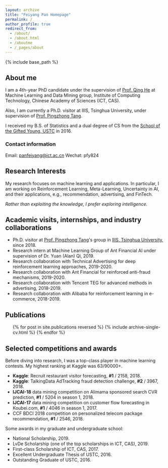 ```yaml
---
layout: archive
title: "Feiyang Pan Homepage"
permalink: /
author_profile: true
redirect_from:
  - /about/
  - /about.html
  - /aboutme
  - /_pages/about
---
```


{% include base_path %}

## About me

I am a 4th-year PhD candidate under the supervision of [Prof. Qing He](http://people.ucas.edu.cn/~0000964?language=en) at Machine Learning and Data Mining group, Institute of Computing Technology, Chinese Academy of Sciences (ICT, CAS).

Also, I am currently a Ph.D. visitor at IIIS, Tsinghua University, under supervision of [Prof. Pingzhong Tang](http://iiis.tsinghua.edu.cn/~kenshin/).

I received my B.S. of Statistics and a dual degree of CS from the [School of the Gifted Young, USTC](https://en.scgy.ustc.edu.cn/) in 2016.

### Contact information
Email: panfeiyang@ict.ac.cn
Wechat: pfy824

## Research Interests

My research focuses on machine learning and applications. In particular, I am working on Reinforcement Learning, Meta-Learning, Uncertainty in AI, and their applications, e.g., recommendation, advertising, and FinTech.

_Rather than exploiting the knowledge, I prefer exploring intelligence._

## Academic visits, internships, and industry collaborations

* Ph.D. visitor at [Prof. Pingzhong Tang](http://iiis.tsinghua.edu.cn/~kenshin/)'s group in [IIIS, Tsinghua University](http://iiis.tsinghua.edu.cn/), since 2018.
* Research intern at Machine Learning Group of Ant Financial AI under supervision of Dr. Yuan (Alan) Qi, 2019.
* Research collaboration with Technical Advertising for deep reinforcement learning approaches, 2019-2020.
* Research collaboration with Ant Financial for reinforced anti-fraud mechanisms, 2019-2020.
* Research collaboration with Tencent TEG for advanced methods in advertising, 2018-2019.
* Research collaboration with Alibaba for reinforcement learning in e-commerce, 2018-2019.

## Publications

<ul>{% for post in site.publications reversed %}
{% include archive-single-cv.html %}
{% endfor %}</ul>

## Selected competitions and awards
Before diving into research, I was a top-class player in machine learning contests. My highest ranking at Kaggle was 63/90000+.
* **Kaggle**: Recruit restaurant visitor forecasting, **\#1** / 2158, 2018.
* **Kaggle**: TalkingData AdTracking fraud detection challenge, **\#2** / 3967, 2018.
* **IJCAI-18** data mining competition on Alimama sponsored search CVR prediction, **\#1** / 5204 in season 1, 2018.
* **IJCAI-17** data mining competition on customer flow forecasting in Koubei.com, **\#1** / 4046 in season 1, 2017.
* CCF BDCI 2018 competition on personalized telecom package recommendation, **\#1** / 2546, 2018.

Some awards in my graduate and undergraduate school:
* National Scholarship, 2019.
* LvDe Scholarship (one of the top scholarships in ICT, CAS), 2019.
* First-class Scholarship of ICT, CAS, 2017.
* Excellent Undergraduate Thesis of USTC, 2016.
* Outstanding Graduate of USTC, 2016.
